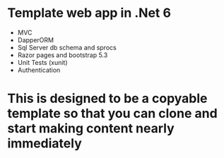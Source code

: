 # Template web app in .Net 6
- MVC
- DapperORM
- Sql Server db schema and sprocs
- Razor pages and bootstrap 5.3
- Unit Tests (xunit)
- Authentication

# This is designed to be a copyable template so that you can clone and start making content nearly immediately